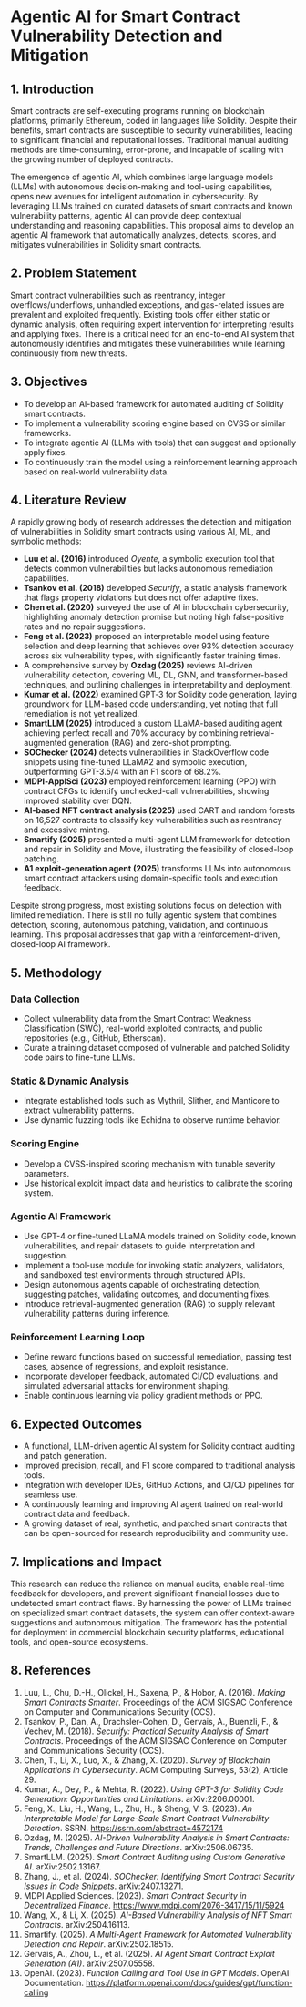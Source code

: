 # Agentic AI for Smart Contract Vulnerability Detection and Mitigation

## 1. Introduction

Smart contracts are self-executing programs running on blockchain platforms, primarily Ethereum, coded in languages like Solidity. Despite their benefits, smart contracts are susceptible to security vulnerabilities, leading to significant financial and reputational losses. Traditional manual auditing methods are time-consuming, error-prone, and incapable of scaling with the growing number of deployed contracts.

The emergence of agentic AI, which combines large language models (LLMs) with autonomous decision-making and tool-using capabilities, opens new avenues for intelligent automation in cybersecurity. By leveraging LLMs trained on curated datasets of smart contracts and known vulnerability patterns, agentic AI can provide deep contextual understanding and reasoning capabilities. This proposal aims to develop an agentic AI framework that automatically analyzes, detects, scores, and mitigates vulnerabilities in Solidity smart contracts.

## 2. Problem Statement

Smart contract vulnerabilities such as reentrancy, integer overflows/underflows, unhandled exceptions, and gas-related issues are prevalent and exploited frequently. Existing tools offer either static or dynamic analysis, often requiring expert intervention for interpreting results and applying fixes. There is a critical need for an end-to-end AI system that autonomously identifies and mitigates these vulnerabilities while learning continuously from new threats.

## 3. Objectives

- To develop an AI-based framework for automated auditing of Solidity smart contracts.
- To implement a vulnerability scoring engine based on CVSS or similar frameworks.
- To integrate agentic AI (LLMs with tools) that can suggest and optionally apply fixes.
- To continuously train the model using a reinforcement learning approach based on real-world vulnerability data.

## 4. Literature Review

A rapidly growing body of research addresses the detection and mitigation of vulnerabilities in Solidity smart contracts using various AI, ML, and symbolic methods:

- **Luu et al. (2016)** introduced *Oyente*, a symbolic execution tool that detects common vulnerabilities but lacks autonomous remediation capabilities.
- **Tsankov et al. (2018)** developed *Securify*, a static analysis framework that flags property violations but does not offer adaptive fixes.
- **Chen et al. (2020)** surveyed the use of AI in blockchain cybersecurity, highlighting anomaly detection promise but noting high false-positive rates and no repair suggestions.
- **Feng et al. (2023)** proposed an interpretable model using feature selection and deep learning that achieves over 93% detection accuracy across six vulnerability types, with significantly faster training times.
- A comprehensive survey by **Ozdag (2025)** reviews AI-driven vulnerability detection, covering ML, DL, GNN, and transformer-based techniques, and outlining challenges in interpretability and deployment.
- **Kumar et al. (2022)** examined GPT‑3 for Solidity code generation, laying groundwork for LLM-based code understanding, yet noting that full remediation is not yet realized.
- **SmartLLM (2025)** introduced a custom LLaMA-based auditing agent achieving perfect recall and 70% accuracy by combining retrieval-augmented generation (RAG) and zero-shot prompting.
- **SOChecker (2024)** detects vulnerabilities in StackOverflow code snippets using fine-tuned LLaMA2 and symbolic execution, outperforming GPT-3.5/4 with an F1 score of 68.2%.
- **MDPI‑ApplSci (2023)** employed reinforcement learning (PPO) with contract CFGs to identify unchecked-call vulnerabilities, showing improved stability over DQN.
- **AI-based NFT contract analysis (2025)** used CART and random forests on 16,527 contracts to classify key vulnerabilities such as reentrancy and excessive minting.
- **Smartify (2025)** presented a multi-agent LLM framework for detection and repair in Solidity and Move, illustrating the feasibility of closed-loop patching.
- **A1 exploit-generation agent (2025)** transforms LLMs into autonomous smart contract attackers using domain-specific tools and execution feedback.

Despite strong progress, most existing solutions focus on detection with limited remediation. There is still no fully agentic system that combines detection, scoring, autonomous patching, validation, and continuous learning. This proposal addresses that gap with a reinforcement-driven, closed-loop AI framework.

## 5. Methodology

### Data Collection

- Collect vulnerability data from the Smart Contract Weakness Classification (SWC), real-world exploited contracts, and public repositories (e.g., GitHub, Etherscan).
- Curate a training dataset composed of vulnerable and patched Solidity code pairs to fine-tune LLMs.

### Static & Dynamic Analysis

- Integrate established tools such as Mythril, Slither, and Manticore to extract vulnerability patterns.
- Use dynamic fuzzing tools like Echidna to observe runtime behavior.

### Scoring Engine

- Develop a CVSS-inspired scoring mechanism with tunable severity parameters.
- Use historical exploit impact data and heuristics to calibrate the scoring system.

### Agentic AI Framework

- Use GPT-4 or fine-tuned LLaMA models trained on Solidity code, known vulnerabilities, and repair datasets to guide interpretation and suggestion.
- Implement a tool-use module for invoking static analyzers, validators, and sandboxed test environments through structured APIs.
- Design autonomous agents capable of orchestrating detection, suggesting patches, validating outcomes, and documenting fixes.
- Introduce retrieval-augmented generation (RAG) to supply relevant vulnerability patterns during inference.

### Reinforcement Learning Loop

- Define reward functions based on successful remediation, passing test cases, absence of regressions, and exploit resistance.
- Incorporate developer feedback, automated CI/CD evaluations, and simulated adversarial attacks for environment shaping.
- Enable continuous learning via policy gradient methods or PPO.

## 6. Expected Outcomes

- A functional, LLM-driven agentic AI system for Solidity contract auditing and patch generation.
- Improved precision, recall, and F1 score compared to traditional analysis tools.
- Integration with developer IDEs, GitHub Actions, and CI/CD pipelines for seamless use.
- A continuously learning and improving AI agent trained on real-world contract data and feedback.
- A growing dataset of real, synthetic, and patched smart contracts that can be open-sourced for research reproducibility and community use.

## 7. Implications and Impact

This research can reduce the reliance on manual audits, enable real-time feedback for developers, and prevent significant financial losses due to undetected smart contract flaws. By harnessing the power of LLMs trained on specialized smart contract datasets, the system can offer context-aware suggestions and autonomous mitigation. The framework has the potential for deployment in commercial blockchain security platforms, educational tools, and open-source ecosystems.

## 8. References

1. Luu, L., Chu, D.-H., Olickel, H., Saxena, P., & Hobor, A. (2016). *Making Smart Contracts Smarter*. Proceedings of the ACM SIGSAC Conference on Computer and Communications Security (CCS).
2. Tsankov, P., Dan, A., Drachsler-Cohen, D., Gervais, A., Buenzli, F., & Vechev, M. (2018). *Securify: Practical Security Analysis of Smart Contracts*. Proceedings of the ACM SIGSAC Conference on Computer and Communications Security (CCS).
3. Chen, T., Li, X., Luo, X., & Zhang, X. (2020). *Survey of Blockchain Applications in Cybersecurity*. ACM Computing Surveys, 53(2), Article 29.
4. Kumar, A., Dey, P., & Mehta, R. (2022). *Using GPT-3 for Solidity Code Generation: Opportunities and Limitations*. arXiv:2206.00001.
5. Feng, X., Liu, H., Wang, L., Zhu, H., & Sheng, V. S. (2023). *An Interpretable Model for Large-Scale Smart Contract Vulnerability Detection*. SSRN. https://ssrn.com/abstract=4572174
6. Ozdag, M. (2025). *AI-Driven Vulnerability Analysis in Smart Contracts: Trends, Challenges and Future Directions*. arXiv:2506.06735.
7. SmartLLM. (2025). *Smart Contract Auditing using Custom Generative AI*. arXiv:2502.13167.
8. Zhang, J., et al. (2024). *SOChecker: Identifying Smart Contract Security Issues in Code Snippets*. arXiv:2407.13271.
9. MDPI Applied Sciences. (2023). *Smart Contract Security in Decentralized Finance*. https://www.mdpi.com/2076-3417/15/11/5924
10. Wang, X., & Li, X. (2025). *AI-Based Vulnerability Analysis of NFT Smart Contracts*. arXiv:2504.16113.
11. Smartify. (2025). *A Multi-Agent Framework for Automated Vulnerability Detection and Repair*. arXiv:2502.18515.
12. Gervais, A., Zhou, L., et al. (2025). *AI Agent Smart Contract Exploit Generation (A1)*. arXiv:2507.05558.
13. OpenAI. (2023). *Function Calling and Tool Use in GPT Models*. OpenAI Documentation. https://platform.openai.com/docs/guides/gpt/function-calling